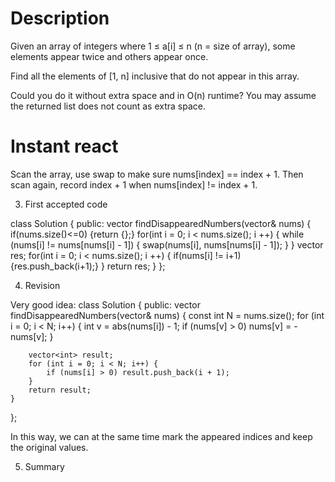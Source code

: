 Description
================

Given an array of integers where 1 ≤ a[i] ≤ n (n = size of array), some elements appear twice and others appear once.

Find all the elements of [1, n] inclusive that do not appear in this array.

Could you do it without extra space and in O(n) runtime? You may assume the returned list does not count as extra space.

Instant react
==============

Scan the array, use swap to make sure nums[index] == index + 1.
Then scan again, record index + 1 when nums[index] != index + 1.

3. First accepted code

class Solution {
public:
    vector<int> findDisappearedNumbers(vector<int>& nums) {
        if(nums.size()<=0) {return {};}
        for(int i = 0; i < nums.size(); i ++) {
            while (nums[i] != nums[nums[i] - 1]) {
			    swap(nums[i], nums[nums[i] - 1]);
		    }
        }
        vector<int> res;
        for(int i = 0; i < nums.size(); i ++) {
            if(nums[i] != i+1) {res.push_back(i+1);}
        }
        return res;
    }
};


4. Revision

Very good idea: 
class Solution {
public:
    vector<int> findDisappearedNumbers(vector<int>& nums) {
        const int N = nums.size();
        for (int i = 0; i < N; i++) {
            int v = abs(nums[i]) - 1;
            if (nums[v] > 0) nums[v] = -nums[v];
        }

        vector<int> result;
        for (int i = 0; i < N; i++) {
            if (nums[i] > 0) result.push_back(i + 1);
        }
        return result;
    }
};

In this way, we can at the same time mark the appeared indices and keep the original values.

5. Summary
